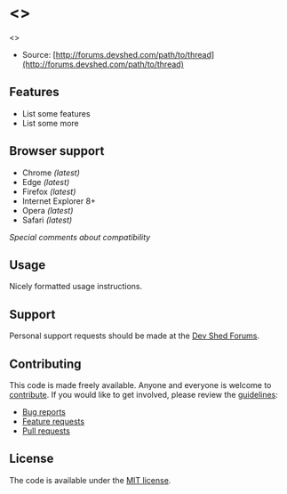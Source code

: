 # <<Project Name>>

<<Project description>>

* Source: [http://forums.devshed.com/path/to/thread](http://forums.devshed.com/path/to/thread)


## Features

* List some features
* List some more


## Browser support

* Chrome *(latest)*
* Edge *(latest)*
* Firefox *(latest)*
* Internet Explorer 8+
* Opera *(latest)*
* Safari *(latest)*

*Special comments about compatibility*


## Usage

Nicely formatted usage instructions.


## Support

Personal support requests should be made at the [Dev Shed Forums](http://forums.devshed.com).


## Contributing

This code is made freely available. Anyone and everyone is welcome to [contribute](CONTRIBUTING.md). If you would like to get involved, please review the [guidelines](CONTRIBUTING.md):

* [Bug reports](CONTRIBUTING.md#bugs)
* [Feature requests](CONTRIBUTING.md#features)
* [Pull requests](CONTRIBUTING.md#pull-requests)


## License

The code is available under the [MIT license](LICENSE).